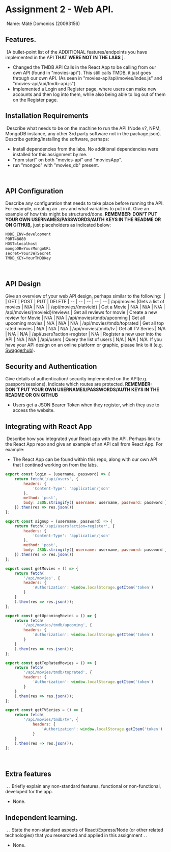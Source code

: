 # Assignment 2 - Web API.
​
Name: Máté Domonics (20093156)
​
## Features.
​
[A bullet-point list of the ADDITIONAL features/endpoints you have implemented in the API **THAT WERE NOT IN THE LABS** ]. 
​
+ Changed the TMDB API Calls in the React App to be calling from our own API (found in "movies-api"). This still calls TMDB, it just goes through our own API. (As seen in "movies-api/api/movies/index.js" and "movies-api/api/tmdb-api.js")
+ Implemented a Login and Register page, where users can make new accounts and then log into them, while also being able to log out of them on the Register page.
​
## Installation Requirements
​
Describe what needs to be on the machine to run the API (Node v?, NPM, MongoDB instance, any other 3rd party software not in the package.json). 
​
Describe getting/installing the software, perhaps:
​
+ Install dependencies from the labs. No additional dependencies were installed for this assignment by me.
+ "npm start" on both "movies-api" and "moviesApp".
+ run "mongod" with "movies_db" present.

​
## API Configuration
Describe any configuration that needs to take place before running the API. For example, creating an ``.env`` and what variables to put in it. Give an example of how this might be structured/done.
**REMEMBER: DON'T PUT YOUR OWN USERNAMES/PASSWORDS/AUTH KEYS IN THE README OR ON GITHUB,** just placeholders as indicated below:
​
```bat
NODE_ENV=development
PORT=8080
HOST=localhost
mongoDB=YourMongoURL
secret=YourJWTSecret
TMDB_KEY=YourTMDBKey
```
​
​
## API Design
Give an overview of your web API design, perhaps similar to the following: 
​
|  |  GET | POST | PUT | DELETE
| -- | -- | -- | -- | -- 
| /api/movies |Gets a list of movies | N/A | N/A |
| /api/movies/{movieid} | Get a Movie | N/A | N/A | N/A
| /api/movies/{movieid}/reviews | Get all reviews for movie | Create a new review for Movie | N/A | N/A
| /api/movies/tmdb/upcoming | Get all upcoming movies | N/A | N/A | N/A
| /api/movies/tmdb/toprated | Get all top rated movies | N/A | N/A | N/A
| /api/movies/tmdb/tv | Get all TV Series | N/A | N/A | N/A
| /api/users?action=register | N/A | Register a new user into the API | N/A | N/A
| /api/users | Query the list of users | N/A | N/A | N/A
​
If you have your API design on an online platform or graphic, please link to it (e.g. [Swaggerhub](https://app.swaggerhub.com/)).
​
​
## Security and Authentication
Give details of authentication/ security implemented on the API(e.g. passport/sessions). Indicate which routes are protected. **REMEMBER: DON'T PUT YOUR OWN USERNAMES/PASSWORDS/AUTH KEYS IN THE README OR ON GITHUB**

+ Users get a JSON Bearer Token when they register, which they use to access the website.
​
## Integrating with React App
​
Describe how you integrated your React app with the API. Perhaps link to the React App repo and give an example of an API call from React App. For example: 

+ The React App can be found within this repo, along with our own API that I contined working on from the labs.
​
~~~Javascript
export const login = (username, password) => {
    return fetch('/api/users', {
        headers: {
            'Content-Type': 'application/json'
        },
        method: 'post',
        body: JSON.stringify({ username: username, password: password })
    }).then(res => res.json())
};

export const signup = (username, password) => {
    return fetch('/api/users?action=register', {
        headers: {
            'Content-Type': 'application/json'
        },
        method: 'post',
        body: JSON.stringify({ username: username, password: password })
    }).then(res => res.json())
};

export const getMovies = () => {
    return fetch(
        '/api/movies', {
        headers: {
            'Authorization': window.localStorage.getItem('token')
        }
    }
    ).then(res => res.json());
};

export const getUpcomingMovies = () => {
    return fetch(
        '/api/movies/tmdb/upcoming', {
        headers: {
            'Authorization': window.localStorage.getItem('token')
        }
    }
    ).then(res => res.json());
};

export const getTopRatedMovies = () => {
    return fetch(
        '/api/movies/tmdb/toprated', {
        headers: {
            'Authorization': window.localStorage.getItem('token')
        }
    }
    ).then(res => res.json());
};

export const getTVSeries = () => {
    return fetch(
        '/api/movies/tmdb/tv', {
            headers: {
                'Authorization': window.localStorage.getItem('token')
            }
    }
    ).then(res => res.json());
};

~~~
​
## Extra features
​
. . Briefly explain any non-standard features, functional or non-functional, developed for the app.  

+ None.
​
## Independent learning.
​
. . State the non-standard aspects of React/Express/Node (or other related technologies) that you researched and applied in this assignment . .  

+ None.